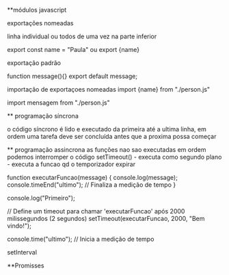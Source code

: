 **módulos javascript

exportações nomeadas

linha individual ou todos de uma vez na parte inferior

export const name = "Paula"
ou
export {name}

exportação padrão 

function message(){}
export default message; 

importação de exportaçoes nomeadas
import {name} from "./person.js"

import mensagem from "./person.js"

<script src="" type="module"></script>

** programação síncrona

o código síncrono é lido e executado da primeira até a ultima linha, em ordem
uma tarefa deve ser concluída antes que a proxima possa começar 

** programação assincrona
as funções nao sao executadas em ordem
podemos interromper o código
setTimeout() - executa como segundo plano - executa a funcao qd o temporizador expirar

function executarFuncao(message) {
    console.log(message);
    console.timeEnd("ultimo"); // Finaliza a medição de tempo
  }
  
  console.log("Primeiro");
  
  // Define um timeout para chamar 'executarFuncao' após 2000 milissegundos (2 segundos)
  setTimeout(executarFuncao, 2000, "Bem vindo!");
  
  console.time("ultimo"); // Inicia a medição de tempo

  setInterval


**Promisses

